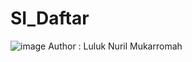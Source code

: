 # SI_Daftar
![image](https://github.com/dekchill/SI_Daftar/assets/137376000/19d93044-7324-4b5f-adfc-41722e5e95db)
Author : Luluk Nuril Mukarromah
